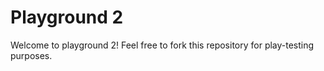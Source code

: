 # Playground 2


Welcome to playground 2! Feel free to fork this repository for play-testing purposes.

